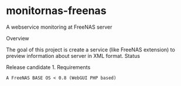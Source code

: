# monitornas-freenas
A webservice monitoring at FreeNAS server

Overview

The goal of this project is create a service (like FreeNAS extension) to preview information about server in XML format.
Status

Release candidate 1.
Requirements

    A FreeNAS BASE OS < 0.8 (WebGUI PHP based) 
